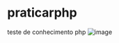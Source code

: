 # praticarphp
teste de conhecimento php
![image](https://user-images.githubusercontent.com/46052927/126587566-75b49ad7-a8d3-4c81-8926-5331daf889b1.png)
